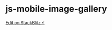 # js-mobile-image-gallery

[Edit on StackBlitz ⚡️](https://stackblitz.com/edit/js-mobile-image-gallery)